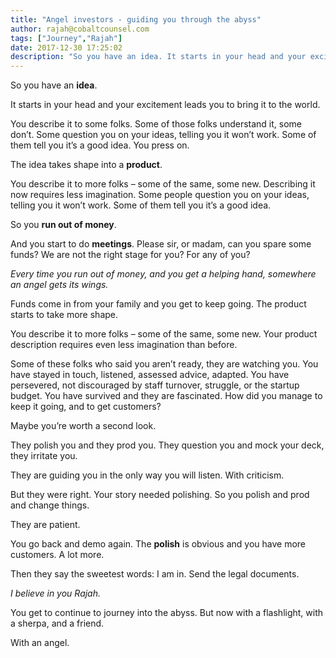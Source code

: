 ```yaml
---
title: "Angel investors - guiding you through the abyss"
author: rajah@cobaltcounsel.com
tags: ["Journey","Rajah"]
date: 2017-12-30 17:25:02
description: "So you have an idea. It starts in your head and your excitement leads you to bring it to the world. You describe it to some folks.  Some of those folks understand it, some don’t."
---
```


So you have an **idea**.

It starts in your head and your excitement leads you to bring it to the world.

You describe it to some folks.  Some of those folks understand it, some don’t.  Some question you on your ideas, telling you it won’t work.  Some of them tell you it’s a good idea.  You press on.

The idea takes shape into a **product**.

You describe it to more folks – some of the same, some new.  Describing it now requires less imagination.  Some people question you on your ideas, telling you it won’t work.  Some of them tell you it’s a good idea.

So you **run out of money**.

And you start to do **meetings**.  Please sir, or madam, can you spare some funds?  We are not the right stage for you?  For any of you?

*Every time you run out of money, and you get a helping hand, somewhere an angel gets its wings.*

Funds come in from your family and you get to keep going.  The product starts to take more shape.

You describe it to more folks – some of the same, some new.  Your product description requires even less imagination than before.

Some of these folks who said you aren’t ready, they are watching you.  You have stayed in touch, listened, assessed advice, adapted.  You have persevered, not discouraged by staff turnover, struggle, or the startup budget.  You have survived and they are fascinated.  How did you manage to keep it going, and to get customers?

Maybe you’re worth a second look.

They polish you and they prod you.  They question you and mock your deck, they irritate you.

They are guiding you in the only way you will listen.  With criticism.

But they were right.  Your story needed polishing.  So you polish and prod and change things.

They are patient.

You go back and demo again.  The **polish** is obvious and you have more customers.  A lot more.

Then they say the sweetest words: I am in.  Send the legal documents.

*I believe in you Rajah.*

You get to continue to journey into the abyss.  But now with a flashlight, with a sherpa, and a friend.

With an angel.
